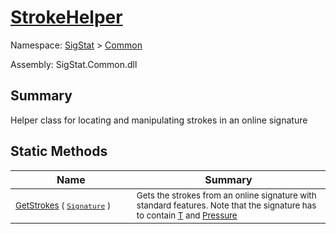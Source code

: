 # [StrokeHelper](./StrokeHelper.md)

Namespace: [SigStat]() > [Common](./README.md)

Assembly: SigStat.Common.dll

## Summary
Helper class for locating and manipulating strokes in an online signature

## Static Methods

| Name<div><a href="#"><img width=400></a></div> | Summary<div><a href="#"><img width=475></a></div> | 
| --- | --- | 
| <sub>[GetStrokes](./Methods/StrokeHelper--GetStrokes.md) ( [`Signature`](./Signature.md) )</sub> | <sub>Gets the strokes from an online signature with standard features. Note that  the signature has to contain [T](../../../../../SigStat/Common/Features.md) and [Pressure](../../../../../SigStat/Common/Features.md)</sub> | 


